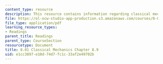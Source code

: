 ```yaml
---
content_type: resource
description: This resource contains information regarding classical mechanics.
file: https://ol-ocw-studio-app-production.s3.amazonaws.com/courses/8-01sc-classical-mechanics-fall-2016/e1cc3897e10d74d7fc1c33af2e49702b_MIT8_01F16_example8.9.pdf
file_type: application/pdf
learning_resource_types:
- Readings
parent_title: Readings
parent_type: CourseSection
resourcetype: Document
title: 8.01 Classical Mechanics Chapter 8.9
uid: e1cc3897-e10d-74d7-fc1c-33af2e49702b
---
```

